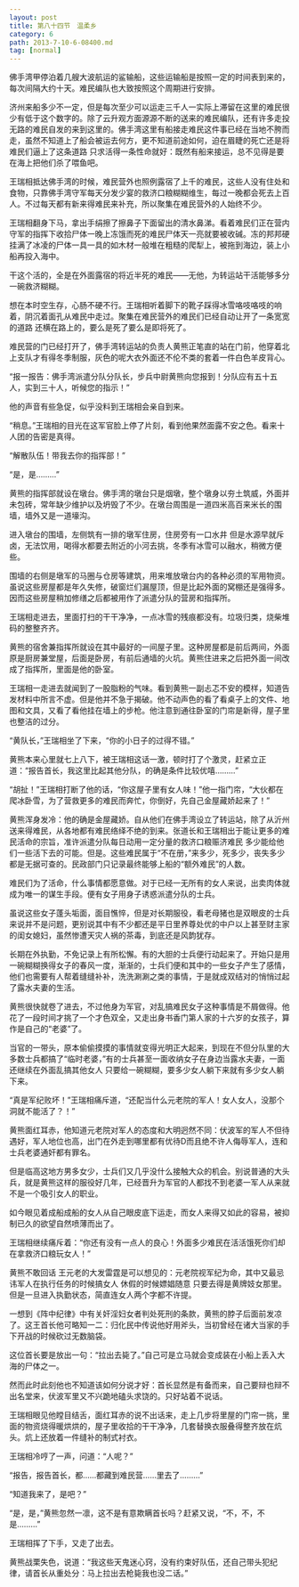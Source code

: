 ```yaml
---
layout: post
title: 第八十四节　温柔乡
category: 6
path: 2013-7-10-6-08400.md
tag: [normal]
---
```


佛手湾甲停泊着几艘大波航运的鲨输船，这些运输船是按照一定的时间表到来的，每次间隔大约十天。难民编队也大致按照这个周期进行安排。

济州来船多少不一定，但是每次至少可以运走三千人一实际上滞留在这里的难民很少有低于这个数字的。除了云升观方面源源不断的送来的难民编队，还有许多走投无路的难民自发的来到这里的。佛手湾这里有船接走难民这件事已经在当地不胯而走，虽然不知道上了船会被运去何方，更不知道前途如何，迫在眉睫的死亡还是将难民们逼上了这条道路 只求活得一条性命就好：既然有船来接运，总不见得是要在海上把他们杀了喂鱼吧。

王瑞相抵达佛手湾的时候，难民营外也照例露宿了上千的难民，这些人没有住处和食物，只靠佛手湾守军每天分发少宴的救济口粮糊糊维生，每过一晚都会死去上百人。不过每天都有新来得难民来补充，所以聚集在难民营外的人始终不少。

王瑞相翻身下马，拿出手绢擦了擦鼻子下面留出的清水鼻涕。看着难民们正在营内守军的指挥下收拾尸体一晚上冻饿而死的难民尸体天一亮就要被收碱。冻的邦邦硬挂满了冰凌的尸体一具一具的如木材一般堆在粗糙的爬犁上，被拖到海边，装上小船再投入海中。

干这个活的，全是在外面露宿的将近半死的难民――无他，为转运站干活能够多分一碗救济糊糊。

想在本时空生存，心肠不硬不行。王瑞相听着脚下的靴子踩得冰雪咯吱咯吱的响着，阴沉着面孔从难民中走过。聚集在难民营外的难民们已经自动让开了一条宽宽的道路 还横在路上的，要么是死了要么是即将死了。

难民营的门已经打开了，佛手湾转运站的负责人黄熊正笔直的站在门前，他穿着北上支队才有得冬季制服，灰色的呢大衣外面还不伦不类的套着一件白色羊皮背心。

“报一报告：佛手湾派遣分队分队长，步兵中尉黄熊向您报到！分队应有五十五人，实到三十人，听候您的指示！”

他的声音有些急促，似乎没料到王瑞相会亲自到来。

“稍息。”王瑞相的目光在这军官脸上停了片刻，看到他果然面露不安之色。看来十人团的告密是真得。

“解散队伍！带我去你的指挥部！”

“是，是………”

黄熊的指挥部就设在墩台。佛手湾的墩台只是烟墩，整个墩身以夯土筑威，外面并未包砖，常年缺少维护以及坍毁了不少。在墩台周围是一道四米高百来米长的围墙，墙外又是一道壕沟。

进入墩台的围墙，左侧筑有一排的墩军住房，住房旁有一口水井 但是水源早就斥卤，无法饮用，喝得水都要去附近的小河去挑，冬季有冰雪可以融水，稍微方便些。

围墙的右侧是墩军的马圈与仓房等建筑，用来堆放墩台内的各种必须的军用物资。虽说这些房屋都是年久失修，破窗烂们漏屋顶，但是比起外面的窝棚还是强得多。因而这些房屋稍加修缮之后都被用作了派遣分队的营房和指挥所。

王瑞相走进去，里面打扫的干干净净，一点冰雪的残痕都没有。垃圾归类，烧柴堆码的整整齐齐。

黄熊的宿舍兼指挥所就设在其中最好的一间屋子里。这种房屋都是前后两间，外面原是厨房兼堂屋，后面是卧房，有前后通墙的火坑。黄熊住进来之后把外面一间改成了指挥所，里面是他的卧室。

王瑞相一走进去就闻到了一股脂粉的气味。看到黄熊一副忐忑不安的模样，知道告发材料中所言不虚。但是他并不急于揭破。他不动声色的看了看桌子上的文件、地图和文具，又看了看他挂在墙上的步枪。他注意到通往卧室的门帘是新得，屋子里也整洁的过分。

“黄队长，”王瑞相坐了下来，“你的小日子的过得不错。”

黄熊本来心里就七上八下，被王瑞相这话一激，顿时打了个激灵，赶紧立正道：“报告首长，我这里比起其他分队，的确是条件比较优嘻………”

“胡扯！”王瑞相打断了他的话，“你这屋子里有女人味！”他一指门帘，“大伙都在爬冰卧雪，为了营救更多的难民而奔忙，你倒好，先自己金屋藏娇起来了！”

黄熊浑身发冷：他的确是金屋藏娇。自从他们在佛手湾设立了转运站，除了从沂州送来得难民，从各地都有难民络绎不绝的到来。张道长和王瑞相出于能让更多的难民活命的宗旨，准许派遣分队每日动用一定分量的救济口粮赈济难民 多少能给他们一些活下去的可能。但是。这些难民属于“不在册，”来多少，死多少，丧失多少都是无据可查的。民政部门只记录最终能够上船的“额外难民”的人数。

难民们为了活命，什么事情都愿意做。对于已经一无所有的女人来说，出卖肉体就成为唯一的谋生手段。便有女子用身子诱惑派遣分队的士兵。

虽说这些女子蓬头垢面，面目憔悴，但是对长期服役，看老母猪也是双眼皮的士兵来说并不是问题，更别说其中有不少都还是平日里养尊处优的中户以上甚至财主家的闺女媳妇，虽然惨遭天灾人祸的茶毒，到底还是风韵犹存。

长期在外执勤，不免记录上有所松懈。有的大胆的士兵便行动起来了。开始只是用一碗糊糊换得女子的春风一度，渐渐的，士兵们便和其中的一些女子产生了感情，他们也需要有人帮着缝缝补补，洗洗涮涮之类的事情，于是就成双结对的悄悄过起了露水夫妻的生活。

黄熊很快就卷了进去，不过他身为军官，对乱搞难民女子这种事情是不屑做得。他花了一段时间才挑了一个才色双全，又走出身书香门第人家的十六岁的女孩子，算作是自己的“老婆”了。

当官的一带头，原本偷偷摸摸的事情就变得光明正大起来，到现在不但分队里的大多数士兵都搞了“临时老婆，”有的士兵甚至一面收纳女子在身边当露水夫妻，一面还继续在外面乱搞其他女人 只要给一碗糊糊，要多少女人躺下来就有多少女人躺下来。

“真是军纪败坏！”王瑞相痛斥道，“还配当什么元老院的军人！女人女人，没那个洞就不能活了？！”

黄熊面红耳赤，他知道元老院对军人的态度和大明迥然不同：伏波军的军人不但待遇好，军人地位也高，出门在外走到哪里都有优待D而且绝不许人侮辱军人，连和士兵老婆通奸都有罪名。

但是临高这地方男多女少，士兵们又几乎没什么接触大众的机会。别说普通的大头兵，就是黄熊这样的服役好几年，已经晋升为军官的人都找不到老婆一军人从来就不是一个吸引女人的职业。

如今眼见着成船成船的女人从自己眼皮底下运走，而女人来得又如此的容易，被抑制已久的欲望自然喷薄而出了。

王瑞相继续痛斥着：“你还有没有一点人的良心！外面多少难民在活活饿死你们却在拿救济口粮玩女人！”

黄熊不敢回话 王元老的大发雷霆是可以想见的：元老院视军纪为命，其中又最忌讳军人在执行任务的时候搞女人 休假的时候嫖娼随意 只要去得是黄牌妓女那里。但是一旦进入执勤状态，简直连女人两个字都不许提。

一想到《阵中纪律》中有关奸淫妇女者判处死刑的条款，黄熊的脖子后面前发凉了。这王首长他可略知一二：归化民中传说他好用斧头，当初曾经在诸大当家的手下开战的时候砍过无数脑袋。

这位首长要是放出一句：“拉出去毙了。”自己可是立马就会变成装在小船上丢入大海的尸体之一。

然而此时此刻他也不知道该如何分说才好：首长显然是有备而来，自己要辩也辩不出名堂来，伏波军里又不兴跪地磕头求饶的。只好站着不说话。

王瑞相眼见他瞠目结舌，面红耳赤的说不出话来，走上几步将里屋的门帘一挑，里面的物资烧得暖烘烘的，屋子里收拾的干干净净，几套替换衣服叠得整齐放在炕头。炕上还放着一件缝补的制式衬衣。

王瑞相冷哼了一声，问道：“人呢？”

“报告，报告首长，都……都藏到难民营……里去了………”

“知道我来了，是吧？”

“是，是，”黄熊忽然一凛，这不是有意欺瞒首长吗？赶紧又说，“不，不，不是………”

王瑞相挥了下手，又走了出去。

黄熊战栗失色，说道：“我这些天鬼迷心窍，没有约束好队伍，还自己带头犯纪律，请首长从重处分：马上拉出去枪毙我也没二话。”
